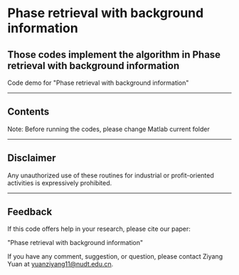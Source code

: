 # Phase retrieval with background information
Those codes implement the algorithm in Phase retrieval with background information
--------------------------------------------------------------------------------------------------------------------------

  Code demo for "Phase retrieval with background information"
                        

------------------------------------------------------------------------------------------------------------------------------------
 Contents
------------------------------------------------------------------------------------------------------------------------------------
Note: Before running the codes, please change Matlab current folder

------------------------------------------------------------------------------------------------------------------------------------
 Disclaimer
------------------------------------------------------------------------------------------------------------------------------------

Any unauthorized use of these routines for industrial or profit-oriented activities is expressively prohibited.

------------------------------------------------------------------------------------------------------------------------------------
 Feedback
------------------------------------------------------------------------------------------------------------------------------------

If this code offers help in your research, please cite our paper:

"Phase retrieval with background information"

If you have any comment, suggestion, or question, please contact Ziyang Yuan at yuanziyang11@nudt.edu.cn.

